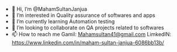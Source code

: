 - 👋 Hi, I’m @MahamSultanJanjua
- 👀 I’m interested in Quality assurance of softwares and apps
- 🌱 I’m currently learning Automation testing
- 💞️ I’m looking to collaborate on QA projects related to softwares
- 📫 How to reach me 
      Gamil: Mahamsultan41@gmail.com
      LimkedIN: https://www.linkedin.com/in/maham-sultan-janjua-6086bb13b/

<!---
MahamSultanJanjua/MahamSultanJanjua is a ✨ special ✨ repository because its `README.md` (this file) appears on your GitHub profile.
You can click the Preview link to take a look at your changes.
--->
